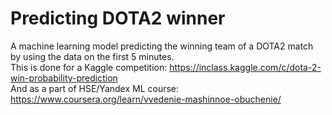 # Predicting DOTA2 winner
A machine learning model predicting the winning team of a DOTA2 match by using the data on the first 5 minutes.<br>
This is done for a Kaggle competition: https://inclass.kaggle.com/c/dota-2-win-probability-prediction<br>
And as a part of HSE/Yandex ML course: https://www.coursera.org/learn/vvedenie-mashinnoe-obuchenie/
